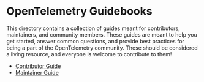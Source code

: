 # OpenTelemetry Guidebooks

This directory contains a collection of guides meant for contributors,
maintainers, and community members. These guides are meant to help you get
started, answer common questions, and provide best practices for being a part of
the OpenTelemetry community. These should be considered a living resource, and
everyone is welcome to contribute to them!

- [Contributor Guide](./contributor/README.md)
- [Maintainer Guide](./maintainer/README.md)